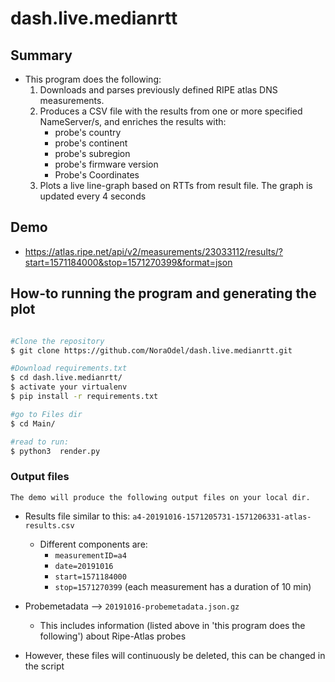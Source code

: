# dash.live.medianrtt

## Summary

   * This program does the following:
      1. Downloads and parses previously defined RIPE atlas DNS measurements.
      2. Produces a CSV file with the results from one or more specified NameServer/s, and enriches the results with:
         * probe's country
         * probe's continent
         * probe's subregion
         * probe's firmware version
         * Probe's Coordinates
      3. Plots a live line-graph based on RTTs from result file. The graph is updated every 4 seconds



## Demo
   * https://atlas.ripe.net/api/v2/measurements/23033112/results/?start=1571184000&stop=1571270399&format=json


## How-to running the program and generating the plot

 ```bash

 #Clone the repository
 $ git clone https://github.com/NoraOdel/dash.live.medianrtt.git

 #Download requirements.txt
 $ cd dash.live.medianrtt/
 $ activate your virtualenv
 $ pip install -r requirements.txt

 #go to Files dir
 $ cd Main/

 #read to run:
 $ python3  render.py

  ```

### Output files
    The demo will produce the following output files on your local dir.

   * Results file similar to this: ``a4-20191016-1571205731-1571206331-atlas-results.csv``
      * Different components are:
         *  ``measurementID=a4``
         *  ``date=20191016``
         *  ``start=1571184000``
         *  ``stop=1571270399``
              (each measurement has a duration of 10 min)

   * Probemetadata --> ``20191016-probemetadata.json.gz``
     * This includes information (listed above in 'this program does the following')
       about Ripe-Atlas probes

   * However, these files will continuously be deleted, this can be changed in the script

